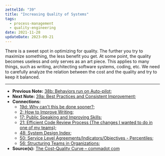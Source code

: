 ```yaml
---
zettelId: "39"
title: "Increasing Quality of Systems"
tags:
  - process-management
  - quality-engineering
date: 2021-11-28
updateDate: 2023-09-21
---
```


There is a sweet spot in optimizing for quality. The further you try to maximize something, the less benefit you get. At some point, the quality becomes useless and only serves as an art piece. This applies to many things, such as writing, architecting software systems, coding, etc. We need to carefully analyze the relation between the cost and the quality and try to keep it balanced.

---

- **Previous Note:** [38b: Behaviors run on Auto-pilot](/notes/38b/);
- **Next Note:** [39a: Best Practices and Consistent Improvement](/notes/39a/);
- **Connections:**
  - [19d: Why can't this be done sooner?](/notes/19d/);
  - [2: How to Improve Writing](/notes/2/);
  - [17: Public Speaking and Improving Skills](/notes/17/);
  - [21: Efficient Code Review Process (The changes I wanted to do in one of my teams)](/notes/21/);
  - [48: System Design Index](/notes/48/);
  - [50: Service Level Agreements/Indicators/Objectives - Percentiles](/notes/50/);
  - [56: Structuring Teams in Organizations](/notes/56/);
- **Source(s):** [The Cost-Quality Curve – commadot com](https://commadot.com/the-cost-quality-curve/)
